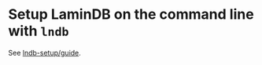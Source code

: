 # Setup LaminDB on the command line with `lndb`

See [lndb-setup/guide](https://lamin.ai/docs/lndb-setup/guide).
